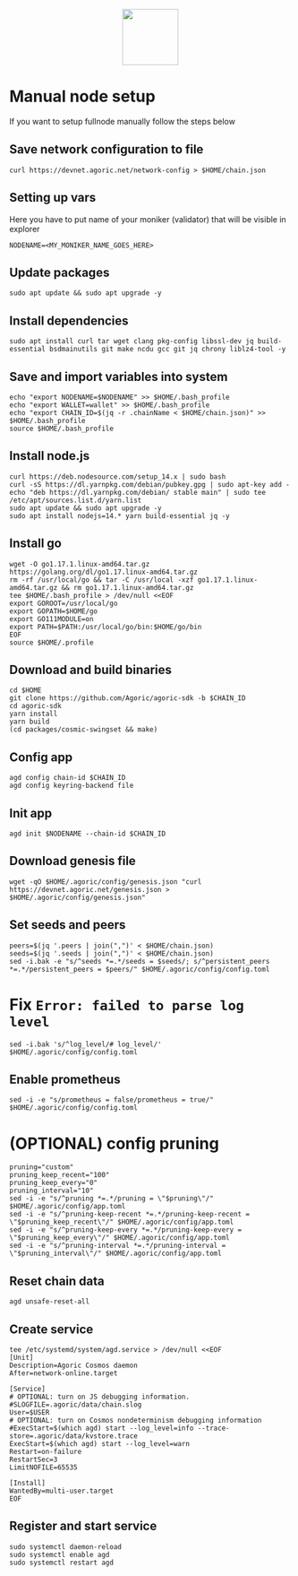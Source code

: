 <p align="center">
  <img height="100" height="auto" src="https://user-images.githubusercontent.com/50621007/167032367-fee4380e-7678-43e0-9206-36d72b32b8ae.png">
</p>

# Manual node  setup
If you want to setup fullnode manually follow the steps below

## Save network configuration to file
```
curl https://devnet.agoric.net/network-config > $HOME/chain.json
```

## Setting up vars
Here you have to put name of your moniker (validator) that will be visible in explorer
```
NODENAME=<MY_MONIKER_NAME_GOES_HERE>
```

## Update packages
```
sudo apt update && sudo apt upgrade -y
```

## Install dependencies
```
sudo apt install curl tar wget clang pkg-config libssl-dev jq build-essential bsdmainutils git make ncdu gcc git jq chrony liblz4-tool -y
```

## Save and import variables into system
```
echo "export NODENAME=$NODENAME" >> $HOME/.bash_profile
echo "export WALLET=wallet" >> $HOME/.bash_profile
echo "export CHAIN_ID=$(jq -r .chainName < $HOME/chain.json)" >> $HOME/.bash_profile
source $HOME/.bash_profile
```

## Install node.js
```
curl https://deb.nodesource.com/setup_14.x | sudo bash
curl -sS https://dl.yarnpkg.com/debian/pubkey.gpg | sudo apt-key add -
echo "deb https://dl.yarnpkg.com/debian/ stable main" | sudo tee /etc/apt/sources.list.d/yarn.list
sudo apt update && sudo apt upgrade -y
sudo apt install nodejs=14.* yarn build-essential jq -y
```

## Install go
```
wget -O go1.17.1.linux-amd64.tar.gz https://golang.org/dl/go1.17.linux-amd64.tar.gz
rm -rf /usr/local/go && tar -C /usr/local -xzf go1.17.1.linux-amd64.tar.gz && rm go1.17.1.linux-amd64.tar.gz
tee $HOME/.bash_profile > /dev/null <<EOF
export GOROOT=/usr/local/go
export GOPATH=$HOME/go
export GO111MODULE=on
export PATH=$PATH:/usr/local/go/bin:$HOME/go/bin
EOF
source $HOME/.profile
```

## Download and build binaries
```
cd $HOME
git clone https://github.com/Agoric/agoric-sdk -b $CHAIN_ID
cd agoric-sdk
yarn install
yarn build
(cd packages/cosmic-swingset && make)
```

## Config app
```
agd config chain-id $CHAIN_ID
agd config keyring-backend file
```

## Init app
```
agd init $NODENAME --chain-id $CHAIN_ID
```

## Download genesis file
```
wget -qO $HOME/.agoric/config/genesis.json "curl https://devnet.agoric.net/genesis.json > $HOME/.agoric/config/genesis.json"
```

## Set seeds and peers
```
peers=$(jq '.peers | join(",")' < $HOME/chain.json)
seeds=$(jq '.seeds | join(",")' < $HOME/chain.json)
sed -i.bak -e "s/^seeds *=.*/seeds = $seeds/; s/^persistent_peers *=.*/persistent_peers = $peers/" $HOME/.agoric/config/config.toml
```

# Fix `Error: failed to parse log level`
```
sed -i.bak 's/^log_level/# log_level/' $HOME/.agoric/config/config.toml
```

## Enable prometheus
```
sed -i -e "s/prometheus = false/prometheus = true/" $HOME/.agoric/config/config.toml
```

# (OPTIONAL) config pruning
```
pruning="custom"
pruning_keep_recent="100"
pruning_keep_every="0"
pruning_interval="10"
sed -i -e "s/^pruning *=.*/pruning = \"$pruning\"/" $HOME/.agoric/config/app.toml
sed -i -e "s/^pruning-keep-recent *=.*/pruning-keep-recent = \"$pruning_keep_recent\"/" $HOME/.agoric/config/app.toml
sed -i -e "s/^pruning-keep-every *=.*/pruning-keep-every = \"$pruning_keep_every\"/" $HOME/.agoric/config/app.toml
sed -i -e "s/^pruning-interval *=.*/pruning-interval = \"$pruning_interval\"/" $HOME/.agoric/config/app.toml
```

## Reset chain data
```
agd unsafe-reset-all
```

## Create service
```
tee /etc/systemd/system/agd.service > /dev/null <<EOF
[Unit]
Description=Agoric Cosmos daemon
After=network-online.target

[Service]
# OPTIONAL: turn on JS debugging information.
#SLOGFILE=.agoric/data/chain.slog
User=$USER
# OPTIONAL: turn on Cosmos nondeterminism debugging information
#ExecStart=$(which agd) start --log_level=info --trace-store=.agoric/data/kvstore.trace
ExecStart=$(which agd) start --log_level=warn
Restart=on-failure
RestartSec=3
LimitNOFILE=65535

[Install]
WantedBy=multi-user.target
EOF
```

## Register and start service
```
sudo systemctl daemon-reload
sudo systemctl enable agd
sudo systemctl restart agd
```

